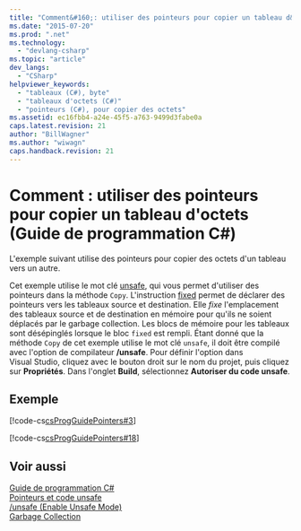 ```yaml
---
title: "Comment&#160;: utiliser des pointeurs pour copier un tableau d&#39;octets (Guide de programmation&#160;C#) | Microsoft Docs"
ms.date: "2015-07-20"
ms.prod: ".net"
ms.technology: 
  - "devlang-csharp"
ms.topic: "article"
dev_langs: 
  - "CSharp"
helpviewer_keywords: 
  - "tableaux (C#), byte"
  - "tableaux d'octets (C#)"
  - "pointeurs (C#), pour copier des octets"
ms.assetid: ec16fbb4-a24e-45f5-a763-9499d3fabe0a
caps.latest.revision: 21
author: "BillWagner"
ms.author: "wiwagn"
caps.handback.revision: 21
---
```

# Comment&#160;: utiliser des pointeurs pour copier un tableau d&#39;octets (Guide de programmation&#160;C#)
L'exemple suivant utilise des pointeurs pour copier des octets d'un tableau vers un autre.  
  
 Cet exemple utilise le mot clé [unsafe](../../../csharp/language-reference/keywords/unsafe.md), qui vous permet d'utiliser des pointeurs dans la méthode `Copy`.  L'instruction [fixed](../../../csharp/language-reference/keywords/fixed-statement.md) permet de déclarer des pointeurs vers les tableaux source et destination.  Elle *fixe* l'emplacement des tableaux source et de destination en mémoire pour qu'ils ne soient déplacés par le garbage collection.  Les blocs de mémoire pour les tableaux sont désépinglés lorsque le bloc `fixed` est rempli.  Étant donné que la méthode `Copy` de cet exemple utilise le mot clé `unsafe`, il doit être compilé avec l'option de compilateur **\/unsafe**.  Pour définir l'option dans Visual Studio, cliquez avec le bouton droit sur le nom du projet, puis cliquez sur **Propriétés**.  Dans l'onglet **Build**, sélectionnez **Autoriser du code unsafe**.  
  
## Exemple  
 [!code-cs[csProgGuidePointers#3](../../../csharp/programming-guide/unsafe-code-pointers/codesnippet/CSharp/how-to-use-pointers-to-copy-an-array-of-bytes_1.cs)]  
  
 [!code-cs[csProgGuidePointers#18](../../../csharp/programming-guide/unsafe-code-pointers/codesnippet/CSharp/how-to-use-pointers-to-copy-an-array-of-bytes_2.cs)]  
  
## Voir aussi  
 [Guide de programmation C\#](../../../csharp/programming-guide/index.md)   
 [Pointeurs et code unsafe](../../../csharp/programming-guide/unsafe-code-pointers/index.md)   
 [\/unsafe \(Enable Unsafe Mode\)](../../../csharp/language-reference/compiler-options/unsafe-compiler-option.md)   
 [Garbage Collection](../Topic/Garbage%20Collection.md)
